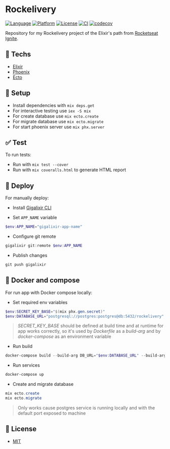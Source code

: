 # Rockelivery

[![Language](https://img.shields.io/badge/language-elixir-purple)](https://img.shields.io/badge/language-elixir-purple) [![Platform](https://img.shields.io/badge/platform-api-blueviolet)](https://img.shields.io/badge/platform-api-blueviolet) [![License](https://img.shields.io/badge/license-MIT-lightgrey)](/LICENSE) [![CI](https://github.com/cassiofariasmachado/rockelivery/actions/workflows/ci.yml/badge.svg)](https://github.com/cassiofariasmachado/rockelivery/actions/workflows/ci.yml) [![codecov](https://codecov.io/gh/cassiofariasmachado/rockelivery/branch/main/graph/badge.svg?token=N7AWX8EHV5)](https://codecov.io/gh/cassiofariasmachado/rockelivery)

Repository for my Rockelivery project of the Elixir's path from [Rocketseat Ignite](https://rocketseat.com.br).

## :rocket: Techs

* [Elixir](https://elixir-lang.org/)
* [Phoenix](https://www.phoenixframework.org/)
* [Ecto](https://hexdocs.pm/ecto/Ecto.html)

## :wrench: Setup

  * Install dependencies with `mix deps.get`
  * For interactive testing use `iex -S mix`
  * For create database use `mix ecto.create`
  * For migrate database use `mix ecto.migrate`
  * For start phoenix server use `mix phx.server`

## :white_check_mark: Test

To run tests:

* Run with `mix test --cover`
* Run with `mix coveralls.html` to generate HTML report

## :rocket: Deploy

For manually deploy:

* Install [Gigalixir CLI](https://gigalixir.readthedocs.io/en/latest/getting-started-guide.html#install-the-command-line-interface)

* Set `APP_NAME` variable

```powershell
$env:APP_NAME="gigalixir-app-name"
```

* Configure git remote

```powershell
gigalixir git:remote $env:APP_NAME
```

* Publish changes

```powershell
git push gigalixir
```

## :whale: Docker and compose

For run app with Docker compose locally:

* Set required env variables

```powershell
$env:SECRET_KEY_BASE="$(mix phx.gen.secret)"
$env:DATABASE_URL="postgresql://postgres:postgres@db:5432/rockelivery"
```

> _SECRET_KEY_BASE_ should be defined at build time and at runtime for app works correctly, so it's used by _Dockerfile_ as a _build-arg_ and by _docker-compose_ as an environment variable

* Run build

```powershell
docker-compose build --build-arg DB_URL="$env:DATABASE_URL" --build-arg SECRET="$env:SECRET_KEY_BASE"
```

* Run services

```powershell
docker-compose up
```

* Create and migrate database

```powershell
mix ecto.create
mix ecto.migrate
```

> Only works cause postgres service is running locally and with the default port exposed to machine

## :page_facing_up: License

* [MIT](/LICENSE.txt)
